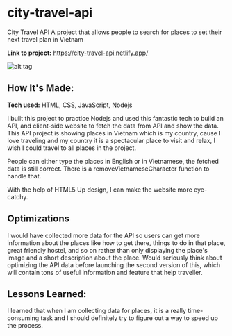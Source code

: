 # city-travel-api
City Travel API
A project that allows people to search for places to set their next travel plan in Vietnam

**Link to project:** https://city-travel-api.netlify.app/

![alt tag]()

## How It's Made:

**Tech used:** HTML, CSS, JavaScript, Nodejs

I built this project to practice Nodejs and used this fantastic tech to build an API, and client-side website to fetch the data from API and show the data. This API project is showing places in Vietnam which is my country, cause I love traveling and my country it is a spectacular place to visit and relax, I wish I could travel to all places in the project.

People can either type the places in English or in Vietnamese, the fetched data is still correct. There is a removeVietnameseCharacter function to handle that.

With the help of HTML5 Up design, I can make the website more eye-catchy.

## Optimizations

I would have collected more data for the API so users can get more information about the places like how to get there, things to do in that place, great friendly hostel, and so on rather than only displaying the place's image and a short description about the place. Would seriously think about optimizing the API data before launching the second version of this, which will contain tons of useful information and feature that help traveller.

## Lessons Learned:

I learned that when I am collecting data for places, it is a really time-consuming task and I should definitely try to figure out a way to speed up the process.
